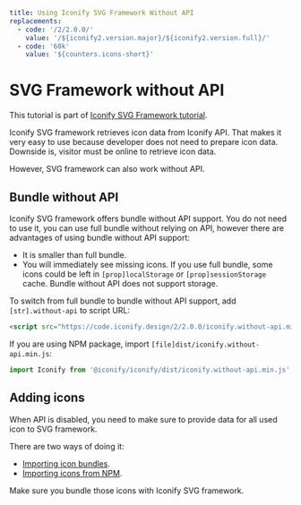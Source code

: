 ```yaml
title: Using Iconify SVG Framework Without API
replacements:
  - code: '/2/2.0.0/'
    value: '/${iconify2.version.major}/${iconify2.version.full}/'
  - code: '60k'
    value: '${counters.icons-short}'
```

# SVG Framework without API

This tutorial is part of [Iconify SVG Framework tutorial](./index.md).

Iconify SVG framework retrieves icon data from Iconify API. That makes it very easy to use because developer does not need to prepare icon data. Downside is, visitor must be online to retrieve icon data.

However, SVG framework can also work without API.

## Bundle without API

Iconify SVG framework offers bundle without API support. You do not need to use it, you can use full bundle without relying on API, however there are advantages of using bundle without API support:

- It is smaller than full bundle.
- You will immediately see missing icons. If you use full bundle, some icons could be left in `[prop]localStorage` or `[prop]sessionStorage` cache. Bundle without API does not support storage.

To switch from full bundle to bundle without API support, add `[str].without-api` to script URL:

```html
<script src="https://code.iconify.design/2/2.0.0/iconify.without-api.min.js"></script>
```

If you are using NPM package, import `[file]dist/iconify.without-api.min.js`:

```js
import Iconify from '@iconify/iconify/dist/iconify.without-api.min.js';
```

## Adding icons

When API is disabled, you need to make sure to provide data for all used icon to SVG framework.

There are two ways of doing it:

- [Importing icon bundles](./add-collection.md).
- [Importing icons from NPM](./add-icon.md).

Make sure you bundle those icons with Iconify SVG framework.
